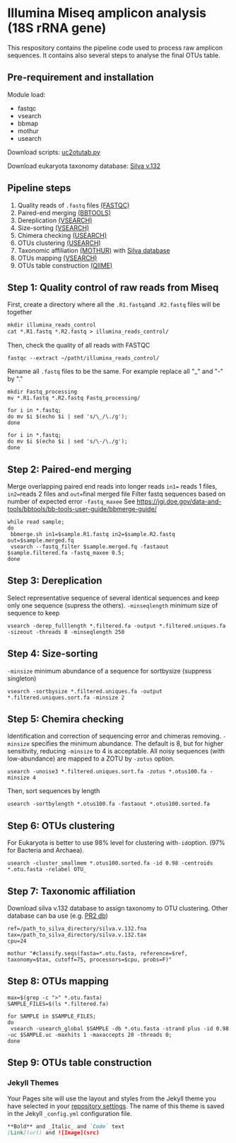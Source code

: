 # Illumina Miseq amplicon analysis (18S rRNA gene)
This respository contains the pipeline code used to process raw amplicon sequences. 
It contains also several steps to analyse the final OTUs table.

## Pre-requirement and installation
Module load:
- fastqc
- vsearch
- bbmap
- mothur
- usearch

 Download scripts: [uc2otutab.py](https://drive5.com/python/uc2otutab_py.html)
 
 Download eukaryota taxonomy database: [Silva v.132](https://www.arb-silva.de/no_cache/download/archive/release_132/Exports/)


## Pipeline steps
1. Quality reads of `.fastq` files [(FASTQC)](https://www.bioinformatics.babraham.ac.uk/projects/fastqc/)
2. Paired-end merging [(BBTOOLS)](https://jgi.doe.gov/data-and-tools/bbtools/)
3. Dereplication [(VSEARCH)](https://github.com/torognes/vsearch)
4. Size-sorting [(VSEARCH)](https://github.com/torognes/vsearch)
5. Chimera checking [(USEARCH)](http://www.drive5.com/usearch/)
6. OTUs clustering [(USEARCH)](http://www.drive5.com/usearch/)
7. Taxonomic affiliation [(MOTHUR)](https://www.mothur.org/) with [Silva database](https://www.arb-silva.de/)
8. OTUs mapping [(VSEARCH)](https://github.com/torognes/vsearch)
9. OTUs table construction [(QIIME)](http://qiime.org/)

## Step 1: Quality control of raw reads from Miseq
First, create a directory where all the `.R1.fastq`and `.R2.fastq` files will be together
```markdown
mkdir illumina_reads_control
cat *.R1.fastq *.R2.fastq > illumina_reads_control/
```
Then, check the quality of all reads with FASTQC
```rmarkdown
fastqc --extract ~/patht/illumina_reads_control/
```
Rename all `.fastq` files to be the same. For example replace all "_" and "-" by "."
```rmarkdown
mkdir Fastq_processing
mv *.R1.fastq *.R2.fastq Fastq_processing/

for i in *.fastq; 
do mv $i $(echo $i | sed 's/\_/\./g'); 
done

for i in *.fastq; 
do mv $i $(echo $i | sed 's/\-/\./g'); 
done
```

## Step 2: Paired-end merging
Merge overlapping paired end reads into longer reads `in1=` reads 1 files, `in2=`reads 2 files and `out=`final merged file
Filter fastq sequences based on number of expected error `-fastq_maxee`
See https://jgi.doe.gov/data-and-tools/bbtools/bb-tools-user-guide/bbmerge-guide/
```rmarkdown
while read sample;
do
 bbmerge.sh in1=$sample.R1.fastq in2=$sample.R2.fastq out=$sample.merged.fq
 vsearch --fastq_filter $sample.merged.fq -fastaout $sample.filtered.fa -fastq_maxee 0.5;
done
```

## Step 3: Dereplication
Select representative sequence of several identical sequences and keep only one sequence (supress the others).
`-minseqlength` minimum size of sequence to keep
```rmarkdown
vsearch -derep_fulllength *.filtered.fa -output *.filtered.uniques.fa -sizeout -threads 8 -minseqlength 250
```

## Step 4: Size-sorting
`-minsize` minimum abundance of a sequence for sortbysize (suppress singleton)
```rmarkdown
vsearch -sortbysize *.filtered.uniques.fa -output *.filtered.uniques.sort.fa -minsize 2
````

## Step 5: Chemira checking
Identification and correction of sequencing error and chimeras removing.
`-minsize` specifies the minimum abundance. The default is 8, but for higher sensitivity, reducing `-minsize` to 4 is acceptable.
All noisy sequences (with low-abundance) are mapped to a ZOTU by `-zotus` option.
```rmardown
usearch -unoise3 *.filtered.uniques.sort.fa -zotus *.otus100.fa -minsize 4
```

Then, sort sequences by length
```rmardown
usearch -sortbylength *.otus100.fa -fastaout *.otus100.sorted.fa
```

## Step 6: OTUs clustering
For Eukaryota is better to use 98% level for clustering with`-id`option. (97% for Bacteria and Archaea).
```rmardown
usearch -cluster_smallmem *.otus100.sorted.fa -id 0.98 -centroids *.otu.fasta -relabel OTU_
```

## Step 7: Taxonomic affiliation 
Download silva v.132 database to assign taxonomy to OTU clustering. Other database can ba use (e.g. [PR2 db](https://github.com/pr2database/pr2database))
```rmarkdown
ref=/path_to_silva_directory/silva.v.132.fna
tax=/path_to_silva_directory/silva.v.132.tax
cpu=24

mothur "#classify.seqs(fasta=*.otu.fasta, reference=$ref, taxonomy=$tax, cutoff=75, processors=$cpu, probs=F)"
```

## Step 8: OTUs mapping

```rmarkdown
max=$(grep -c ">" *.otu.fasta)
SAMPLE_FILES=$(ls *.filtered.fa)

for SAMPLE in $SAMPLE_FILES;
do
 vsearch -usearch_global $SAMPLE -db *.otu.fasta -strand plus -id 0.98 -uc $SAMPLE.uc -maxhits 1 -maxaccepts 20 -threads 0;
done
```

## Step 9: OTUs table construction




### Jekyll Themes
Your Pages site will use the layout and styles from the Jekyll theme you have selected in your [repository settings](https://github.com/nastasiafd/SaveTheArcticPhytoplankton/settings). The name of this theme is saved in the Jekyll `_config.yml` configuration file.

```markdown
**Bold** and _Italic_ and `Code` text
[Link](url) and ![Image](src)
```
